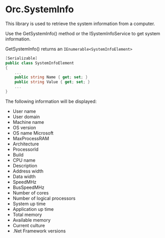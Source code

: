 Orc.SystemInfo
==================

This library is used to retrieve the system information from a computer.

Use the GetSystemInfo() method or the ISystemInfoService to get system information.

GetSystemInfo() returns an `IEnumerable<SystemInfoElement>`

```c#
[Serializable]
public class SystemInfoElement
{
    ...
    public string Name { get; set; }
    public string Value { get; set; }
    ...
}
```

The following information will be displayed:

- User name
- User domain
- Machine name
- OS version
- OS name Microsoft
- MaxProcessRAM
- Architecture
- ProcessorId 
- Build 
- CPU name 
- Description
- Address width 
- Data width 
- SpeedMHz
- BusSpeedMHz
- Number of cores
- Number of logical processors
- System up time
- Application up time
- Total memory
- Available memory
- Current culture
- .Net Framework versions  
